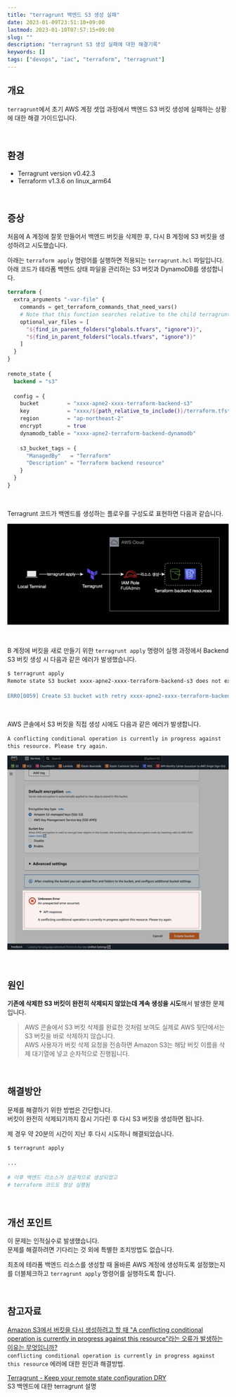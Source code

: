 ```yaml
---
title: "terragrunt 백엔드 S3 생성 실패"
date: 2023-01-09T23:51:10+09:00
lastmod: 2023-01-10T07:57:15+09:00
slug: ""
description: "terragrunt S3 생성 실패에 대한 해결기록"
keywords: []
tags: ["devops", "iac", "terraform", "terragrunt"]
---
```


## 개요

`terragrunt`에서 초기 AWS 계정 셋업 과정에서 백엔드 S3 버킷 생성에 실패하는 상황에 대한 해결 가이드입니다.

&nbsp;

## 환경

- Terragrunt version v0.42.3
- Terraform v1.3.6 on linux_arm64

&nbsp;

## 증상

처음에 A 계정에 잘못 만들어서 백엔드 버킷을 삭제한 후, 다시 B 계정에 S3 버킷을 생성하려고 시도했습니다.

아래는 `terraform apply` 명령어를 실행하면 적용되는 `terragrunt.hcl` 파일입니다.  
아래 코드가 테라폼 백엔드 상태 파일을 관리하는 S3 버킷과 DynamoDB를 생성합니다.

```terraform
terraform {
  extra_arguments "-var-file" {
    commands = get_terraform_commands_that_need_vars()
    # Note that this function searches relative to the child terragrunt.hcl file when called from a parent config.
    optional_var_files = [
      "${find_in_parent_folders("globals.tfvars", "ignore")}",
      "${find_in_parent_folders("locals.tfvars", "ignore")}"
    ]
  }
}

remote_state {
  backend = "s3"

  config = {
    bucket         = "xxxx-apne2-xxxx-terraform-backend-s3"
    key            = "xxxx/${path_relative_to_include()}/terraform.tfstate"
    region         = "ap-northeast-2"
    encrypt        = true
    dynamodb_table = "xxxx-apne2-terraform-backend-dynamodb"
    
    s3_bucket_tags = {
      "ManagedBy"   = "Terraform"
      "Description" = "Terraform backend resource"
    }
  }
}

```

&nbsp;

Terragrunt 코드가 백엔드를 생성하는 플로우를 구성도로 표현하면 다음과 같습니다.

![백엔드 생성 구성도](./1.png)

&nbsp;

B 계정에 버킷을 새로 만들기 위한 `terragrunt apply` 명령어 실행 과정에서 Backend S3 버킷 생성 시 다음과 같은 에러가 발생했습니다.

```bash
$ terragrunt apply
Remote state S3 bucket xxxx-apne2-xxxx-terraform-backend-s3 does not exist or you don't have permissions to access it. Would you like Terragrunt to create it? (y/n) y

ERRO[0059] Create S3 bucket with retry xxxx-apne2-xxxx-terraform-backend-s3 returned an error: Exceeded max retries (12) waiting for bucket S3 bucket xxxx-apne2-xxxx-terraform-backend-s3. Sleeping for 10s and will try again.  prefix=[/mnt/git/tf/prd-terragrunt/xxxx-data/global/iam-policy/permission-set/xxxx-data-security-engineer/readonly-base-access]
```

&nbsp;

AWS 콘솔에서 S3 버킷을 직접 생성 시에도 다음과 같은 에러가 발생합니다.

`A conflicting conditional operation is currently in progress against this resource. Please try again.`

![S3 생성 시 에러 화면](./2.png)

&nbsp;

## 원인

**기존에 삭제한 S3 버킷이 완전히 삭제되지 않았는데 계속 생성을 시도**해서 발생한 문제입니다.

> AWS 콘솔에서 S3 버킷 삭제를 완료한 것처럼 보여도 실제로 AWS 뒷단에서는 S3 버킷을 바로 삭제하지 않습니다.  
> AWS 사용자가 버킷 삭제 요청을 전송하면 Amazon S3는 해당 버킷 이름을 삭제 대기열에 넣고 순차적으로 진행됩니다.

&nbsp;

## 해결방안
 
문제를 해결하기 위한 방법은 간단합니다.  
버킷이 완전히 삭제되기까지 잠시 기다린 후 다시 S3 버킷을 생성하면 됩니다.

제 경우 약 20분의 시간이 지난 후 다시 시도하니 해결되었습니다.

```bash
$ terragrunt apply

...

# 이후 백엔드 리소스가 성공적으로 생성되었고
# terraform 코드도 정상 실행됨
```

&nbsp;

## 개선 포인트

이 문제는 인적실수로 발생했습니다.  
문제를 해결하려면 기다리는 것 외에 특별한 조치방법도 없습니다.

최초에 테라폼 백엔드 리소스를 생성할 때 올바른 AWS 계정에 생성하도록 설정했는지를 더블체크하고 `terragrunt apply` 명령어를 실행하도록 합니다.

&nbsp;

## 참고자료

[Amazon S3에서 버킷을 다시 생성하려고 할 때 "A conflicting conditional operation is currently in progress against this resource"라는 오류가 발생하는 이유는 무엇입니까?](https://repost.aws/ko/knowledge-center/s3-conflicting-conditional-operation)  
`conflicting conditional operation is currently in progress against this resource` 에러에 대한 원인과 해결방법.

[Terragrunt - Keep your remote state configuration DRY](https://terragrunt.gruntwork.io/docs/features/keep-your-remote-state-configuration-dry/#motivation)  
S3 백엔드에 대한 terragrunt 설명

